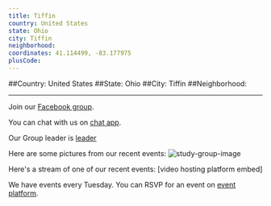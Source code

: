 ```yaml
---
title: Tiffin
country: United States
state: Ohio
city: Tiffin
neighborhood: 
coordinates: 41.114499, -83.177975
plusCode:
---
```


##Country: United States
##State: Ohio
##City: Tiffin
##Neighborhood: 
*****
Join our [Facebook group](https://www.facebook.com/groups/free.code.camp.tiffin).

You can chat with us on [chat app]().

Our Group leader is [leader]()

Here are some pictures from our recent events:
![study-group-image]()

Here's a stream of one of our recent events:
[video hosting platform embed]

We have events every Tuesday. You can RSVP for an event on [event platform]().

